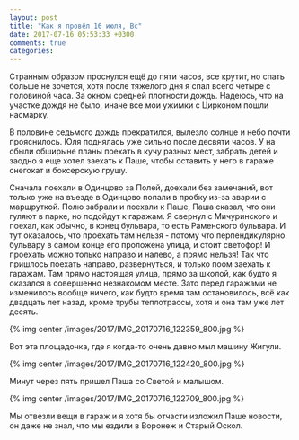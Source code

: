 ```yaml
---
layout: post
title: "Как я провёл 16 июля, Вс"
date: 2017-07-16 05:53:33 +0300
comments: true
categories: 
---
```

Странным образом проснулся ещё до пяти часов, все крутит, но спать больше не зочется, хотя после тяжелого дня я спал всего четыре с половиной часа. За окном средней плотности дождь. Надеюсь, что на участке дождя не было, иначе все мои ужимки с Цирконом пошли насмарку.

В половине седьмого дождь прекратился, вылезло солнце и небо почти прояснилось. Юля поднялась уже сильно после десвяти часов. У на сбыли обширыне планы поехать в кучу разных мест, забрать детей и заодно я еще хотел заехать к Паше, чтобы оставить у него в гараже снегокат и боксерскую грушу.

Сначала поехали в Одинцово за Полей, доехали без замечаний, вот только уже на въезде в Одинцово попали в пробку из-за аварии с маршруткой. Полю забрали и поехали к Паше, Паша сказал, что они гуляют в парке, но подойдут к гаражам. Я свернул с Мичуринского и поехал, как обычно, в конец бульвара, то есть Раменского бульвара. И тут оказалось, что проехать там нельзя - потому что перпендикулярно бульвару в самом конце его проложена улица, и стоит светофор! И проехать можно только направо и налево, а прямо нельзя! Так что пришлось поехать направо, развернуться, и только поом заехать к гаражам. Там прямо настоящая улица, прямо за школой, как будто я оказался в совершенно незнакомом месте. Зато перед гаражами не изменилось вообще ничего, как будто время там остановилось, всё как двадцать лет назад, кроме трубы теплотрассы, хотя и она там уже лет десять.

{% img center /images/2017/IMG_20170716_122359_800.jpg %}

Вот эта площадочка, где я когда-то очень давно мыл машину Жигули.

{% img center /images/2017/IMG_20170716_122420_800.jpg %}

Минут через пять пришел Паша со Светой и малышом.

{% img center /images/2017/IMG_20170716_122709_800.jpg %}

Мы отвезли вещи в гараж и я хотя бы отчасти изложил Паше новости, он даже не знал, что мы ездили в Воронеж и Старый Оскол.
